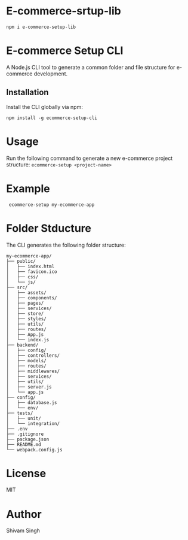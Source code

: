 # E-commerce-srtup-lib
``` npm i e-commerce-setup-lib ```
# E-commerce Setup CLI

A Node.js CLI tool to generate a common folder and file structure for e-commerce development.

## Installation

Install the CLI globally via npm:

```
npm install -g ecommerce-setup-cli
```
# Usage
Run the following command to generate a new e-commerce project structure:
``` ecommerce-setup <project-name> ```

# Example 
``` ecommerce-setup my-ecommerce-app```
# Folder Stducture
The CLI generates the following folder structure:
```
my-ecommerce-app/
├── public/
│   ├── index.html
│   ├── favicon.ico
│   ├── css/
│   └── js/
├── src/
│   ├── assets/
│   ├── components/
│   ├── pages/
│   ├── services/
│   ├── store/
│   ├── styles/
│   ├── utils/
│   ├── routes/
│   ├── App.js
│   └── index.js
├── backend/
│   ├── config/
│   ├── controllers/
│   ├── models/
│   ├── routes/
│   ├── middlewares/
│   ├── services/
│   ├── utils/
│   ├── server.js
│   └── app.js
├── config/
│   ├── database.js
│   └── env/
├── tests/
│   ├── unit/
│   └── integration/
├── .env
├── .gitignore
├── package.json
├── README.md
└── webpack.config.js
```
# License
MIT
# Author
Shivam Singh
